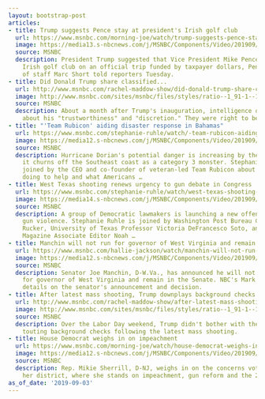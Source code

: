 ```yaml
---
layout: bootstrap-post
articles:
- title: Trump suggests Pence stay at president's Irish golf club
  url: https://www.msnbc.com/morning-joe/watch/trump-suggests-pence-stay-at-president-s-irish-golf-club-68076613591
  image: https://media13.s-nbcnews.com/j/MSNBC/Components/Video/201909/n_mj_pence_190903_1920x1080.nbcnews-fp-1200-630.jpg
  source: MSNBC
  description: President Trump suggested that Vice President Mike Pence stay at his
    Irish golf club on an official trip funded by taxpayer dollars, Pence's chief
    of staff Marc Short told reporters Tuesday.
- title: Did Donald Trump share classified...
  url: http://www.msnbc.com/rachel-maddow-show/did-donald-trump-share-classified-information-again
  image: http://www.msnbc.com/sites/msnbc/files/styles/ratio--1_91-1--1200x630/public/videos/n_joy_trumpgildedage_190831_1920x1080.jpg?itok=4A4QBUQ8
  source: MSNBC
  description: About a month after Trump's inauguration, intelligence officials worried
    about his "trustworthiness" and "discretion." They were right to be concerned.
- title: "'Team Rubicon' aiding disaster response in Bahamas"
  url: https://www.msnbc.com/stephanie-ruhle/watch/-team-rubicon-aiding-disaster-response-in-bahamas-68077125525
  image: https://media12.s-nbcnews.com/j/MSNBC/Components/Video/201909/n_ruhle_rubicon_190903_1920x1080.nbcnews-fp-1200-630.jpg
  source: MSNBC
  description: Hurricane Dorian's potential danger is increasing by the minute as
    it churns off the Southeast coast as a category 3 monster. Stephanie Ruhle is
    joined by the CEO and co-founder of veteran-led Team Rubicon about what they are
    doing to help and what Americans …
- title: West Texas shooting renews urgency to gun debate in Congress
  url: https://www.msnbc.com/stephanie-ruhle/watch/west-texas-shooting-renews-urgency-to-gun-debate-in-congress-68075077983
  image: https://media14.s-nbcnews.com/j/MSNBC/Components/Video/201909/n_ruhle_guns_190903_1920x1080.nbcnews-fp-1200-630.jpg
  source: MSNBC
  description: A group of Democratic lawmakers is launching a new offensive against
    gun violence. Stephanie Ruhle is joined by Washington Post Bureau Chief Philip
    Rucker, University of Texas Professor Victoria DeFrancesco Soto, and Commentary
    Magazine Associate Editor Noah …
- title: Manchin will not run for governor of West Virginia and remain in the Senate
  url: https://www.msnbc.com/hallie-jackson/watch/manchin-will-not-run-for-governor-of-west-virginia-and-remain-in-the-senate-68075589714
  image: https://media12.s-nbcnews.com/j/MSNBC/Components/Video/201909/n_hallie_brk_manchin_190903_1920x1080.nbcnews-fp-1200-630.jpg
  source: MSNBC
  description: Senator Joe Manchin, D-W.Va., has announced he will not be running
    for governor of West Virginia and remain in the Senate. NBC's Mark Murray has
    details on the senator's announcement and decision.
- title: After latest mass shooting, Trump downplays background checks
  url: http://www.msnbc.com/rachel-maddow-show/after-latest-mass-shooting-trump-downplays-background-checks
  image: http://www.msnbc.com/sites/msnbc/files/styles/ratio--1_91-1--1200x630/public/h_14332744.jpg?itok=yfgyDKgS
  source: MSNBC
  description: Over the Labor Day weekend, Trump didn't bother with the pretense of
    touting background checks following the latest mass shooting.
- title: House Democrat weighs in on impeachment
  url: https://www.msnbc.com/morning-joe/watch/house-democrat-weighs-in-on-impeachment-68073541754
  image: https://media12.s-nbcnews.com/j/MSNBC/Components/Video/201909/n_mj_sherrill_190903_1920x1080.nbcnews-fp-1200-630.jpg
  source: MSNBC
  description: Rep. Mikie Sherrill, D-NJ, weighs in on the concerns voters have in
    her district, where she stands on impeachment, gun reform and the 2020 election.
as_of_date: '2019-09-03'
---
```


